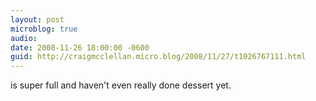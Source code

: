 ```yaml
---
layout: post
microblog: true
audio: 
date: 2008-11-26 18:00:00 -0600
guid: http://craigmcclellan.micro.blog/2008/11/27/t1026767111.html
---
```

is super full and haven't even really done dessert yet.
